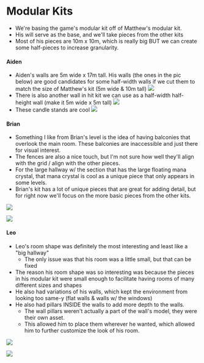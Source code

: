 
# Modular Kits

- We're basing the game's modular kit off of Matthew's modular kit.
- His will serve as the base, and we'll take pieces from the other kits
- Most of his pieces are 10m x 10m, which is really big BUT we can create some half-pieces to increase granularity.

#### Aiden
- Aiden's walls are 5m wide x 17m tall. His walls (the ones in the pic below) are good candidates for some half-width walls if we cut them to match the size of Matthew's kit (5m wide & 10m tall)
![](<../../../_Meta/Attachments/Pasted image 20250526214043.png>)
- There is also another wall in hit kit we can use as a half-width half-height wall (make it 5m wide x 5m tall)
 ![](<../../../_Meta/Attachments/Pasted image 20250526214240.png>)
- These candle stands are cool
![](<../../../_Meta/Attachments/Pasted image 20250526214341.png>)

#### Brian
- Something I like from Brian's level is the idea of having balconies that overlook the main room. These balconies are inaccessible and just there for visual interest.
- The fences are also a nice touch, but I'm not sure how well they'll align with the grid / align with the other pieces.
- For the large hallway w/ the section that has the large floating mana crystal, that mana crystal is cool as a unique piece that only appears in some levels.
- Brian's kit has a lot of unique pieces that are great for adding detail, but for right now we'll focus on the more basic pieces from the other kits.

![](<../../../_Meta/Attachments/Pasted image 20250526222258.png>)

![](<../../../_Meta/Attachments/Pasted image 20250526222348.png>)

#### Leo
- Leo's room shape was definitely the most interesting and least like a "big hallway"
	- The only issue was that his room was a little small, but that can be fixed
- The reason his room shape was so interesting was because the pieces in his modular kit were small enough to facilitate having rooms of many different sizes and shapes
- He also had variations of his walls, which kept the environment from looking too same-y (flat walls & walls w/ the windows)
- He also had pillars INSIDE the walls to add more depth to the walls.
	- The wall pillars weren't actually a part of the wall's model, they were their own asset.
	- This allowed him to place them wherever he wanted, which allowed him to further customize the look of his room.

![](<../../../_Meta/Attachments/Pasted image 20250526222138.png>)

![](<../../../_Meta/Attachments/Pasted image 20250526222124.png>)
